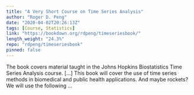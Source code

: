 ```yaml
---
title: "A Very Short Course on Time Series Analysis"
author: "Roger D. Peng"
date: "2020-04-02T20:26:13Z"
tags: [Course, Statistics]
link: "https://bookdown.org/rdpeng/timeseriesbook/"
length_weight: "24.3%"
repo: "rdpeng/timeseriesbook"
pinned: false
---
```


The book covers material taught in the Johns Hopkins Biostatistics Time Series Analysis course. [...] This book will cover the use of time series methods in biomedical and public health applications. And maybe rockets? We will use the following ...
